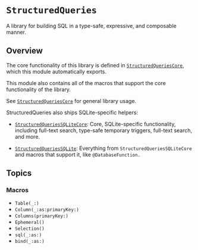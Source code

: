 # ``StructuredQueries``

A library for building SQL in a type-safe, expressive, and composable manner.

## Overview

The core functionality of this library is defined in
[`StructuredQueriesCore`](structuredqueriescore), which this module automatically exports.

This module also contains all of the macros that support the core functionality of the library.

See [`StructuredQueriesCore`](structuredqueriescore) for general library usage.

StructuredQueries also ships SQLite-specific helpers:

  - [`StructuredQueriesSQLiteCore`](structuredqueriessqlitecore): Core, SQLite-specific
    functionality, including full-text search, type-safe temporary triggers, full-text search, and
    more.

  - [`StructuredQueriesSQLite`](structuredqueriessqlitecore): Everything from
    `StructuredQueriesSQLiteCore` and macros that support it, like `@DatabaseFunction.`

## Topics

### Macros

- ``Table(_:)``
- ``Column(_:as:primaryKey:)``
- ``Columns(primaryKey:)``
- ``Ephemeral()``
- ``Selection()``
- ``sql(_:as:)``
- ``bind(_:as:)``
